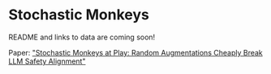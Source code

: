 # Stochastic Monkeys

README and links to data are coming soon!

Paper: ["Stochastic Monkeys at Play: Random Augmentations Cheaply Break LLM Safety Alignment"](https://arxiv.org/abs/2411.02785)
